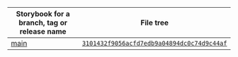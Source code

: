 | Storybook for a branch, tag or release name | File tree |
| ---------------------------                 | --------- |
| [main](main) | [`3101432f9056acfd7edb9a04894dc0c74d9c44af`](https://github.com/boonya/cra/tree/3101432f9056acfd7edb9a04894dc0c74d9c44af) |
